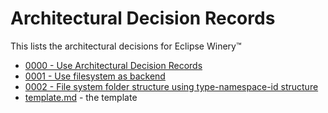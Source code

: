 # Architectural Decision Records

This lists the architectural decisions for Eclipse Winery™

- [0000 - Use Architectural Decision Records](0000-use-architectural-decision-records)
- [0001 - Use filesystem as backend](0001-use-filesystem-as-backend)
- [0002 - File system folder structure using type-namespace-id structure](0002-filesystem-folder-structure-using-type-namespace-id-structure)
- [template.md](template/) - the template
